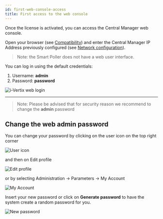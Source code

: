 ```yaml
---
id: first-web-console-access
title: First access to the web console
---
```


Once the license is activated, you can access the Central Manager web console.

Open your browser (see [Compatibility](../before-you-start/compatibility.md)) and enter the Central Manager IP Address
previously configured (see [Network configuration](../setup-central-poller/network-configuration.md)).

> Note: the Smart Poller does not have a web user interface.

You can log in using the default credentials:

1) Username: **admin**
2) Password: **password**

![i-Vertix web login](../../assets/installation/ivertix-web-login.png)

---

> Note: Please be advised that for security reason we recommend to change the **admin** password

## Change the web admin password

You can change your password by clicking on the user icon on
the top right corner

![User icon](../../assets/installation/1-web-user-icon.png)

and then on Edit profile

![Edit profile](../../assets/installation/2-web-user-icon.png)

or by selecting Administration -> Parameters -> My Account

![My Account](../../assets/installation/3-web-user-icon.png)

Insert your new password or click on **Generate password** to
have the system create a random password for you.

![New password](../../assets/installation/4-web-user-icon.png)
